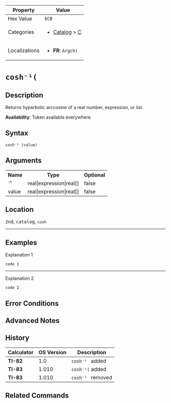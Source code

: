 | Property      | Value |
|---------------|-------|
| Hex Value     | `$CB`|
| Categories    | <ul><li>[Catalog](<../categories/Catalog.md>) > [C](<../categories/Catalog.md#C>)</li></ul> |
| Localizations | <ul><li><b>FR</b>: `Argch(`</li></ul> |

# `cosh⁻¹(`

## Description
Returns hyperbolic arccosine of a real number, expression, or list.


<b>Availability</b>: Token available everywhere.

## Syntax
`cosh⁻¹ (value)`

## Arguments
<table>
<tr><th>Name</th><th>Type</th><th>Optional</th></tr>

<tr><td>⁻¹</td><td>real|expression|real[]</td><td>false</td></tr>

<tr><td>value</td><td>real|expression|real[]</td><td>false</td></tr>

</table>

## Location
<kbd>2nd</kbd>, <kbd>catalog</kbd>, `cosh`
<hr>

## Examples

Explanation 1
```ti-basic
code 1
```
---
Explanation 2
```ti-basic
code 2
```

## Error Conditions


## Advanced Notes


## History
| Calculator | OS Version | Description |
|------------|------------|-------------|
| <b>TI-82</b> | 1.0 | `cosh⁻¹ ` added
| <b>TI-83</b> | 1.010 | `cosh⁻¹(` added
| <b>TI-83</b> | 1.010 | `cosh⁻¹ ` removed

## Related Commands

    